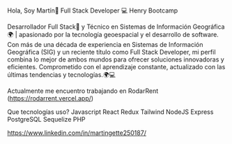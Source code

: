 Hola, Soy Martín👋
Full Stack Developer 💻
Henry Bootcamp

Desarrollador Full Stack🚀 y Técnico en Sistemas de Información Geográfica🌍 |  apasionado por la tecnología geoespacial y el desarrollo de software. Con más de una década de experiencia en Sistemas de Información Geográfica (SIG) y un reciente título como Full Stack Developer, mi perfil combina lo mejor de ambos mundos para ofrecer soluciones innovadoras y eficientes. Comprometido con el aprendizaje constante, actualizado con las últimas tendencias y tecnologías.🌍💻

Actualmente me encuentro trabajando en RodarRent (https://rodarrent.vercel.app/)

Que tecnologías uso?
Javascript
React
Redux
Tailwind
NodeJS
Express
PostgreSQL
Sequelize
PHP

https://www.linkedin.com/in/martingette250187/


